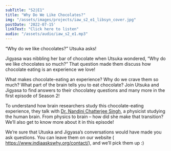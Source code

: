 ```yaml
---
subTitle: "S2|E1" 
title: "Why Do We Like Chocolates?"
img: "/assets/images/projects/iaw_s2_e1_libsyn_cover.jpg"
postDate: '2022-07-15'
linkText: "Click here to listen"
audio: "/assets/audio/iaw_s2_e1.mp3"
---
```


“Why do we like chocolates?” Utsuka asks!

Jigyasa was nibbling her bar of chocolate when Utsuka wondered, “Why do we like chocolates so much?” That question made them discuss how chocolate eating is an experience we love!

What makes chocolate-eating an experience? Why do we crave them so much? What part of the brain tells you to eat chocolate? Join Utsuka and Jigyasa to find answers to their chocolatey questions and many more in the first episode of Season 2!

To understand how brain researchers study this chocolate-eating experience, they talk with [Dr. Nandini Chatterjee Singh](https://nbrc.irins.org/profile/61260), a physicist studying the human brain. From physics to brain – how did she make that transition? We’ll also get to know more about it in this episode!

We’re sure that Utuska and Jigyasa’s conversations would have made you ask questions. You can leave them on our website ( https://www.indiaaskswhy.org/contact/), and we’ll pick them up :)